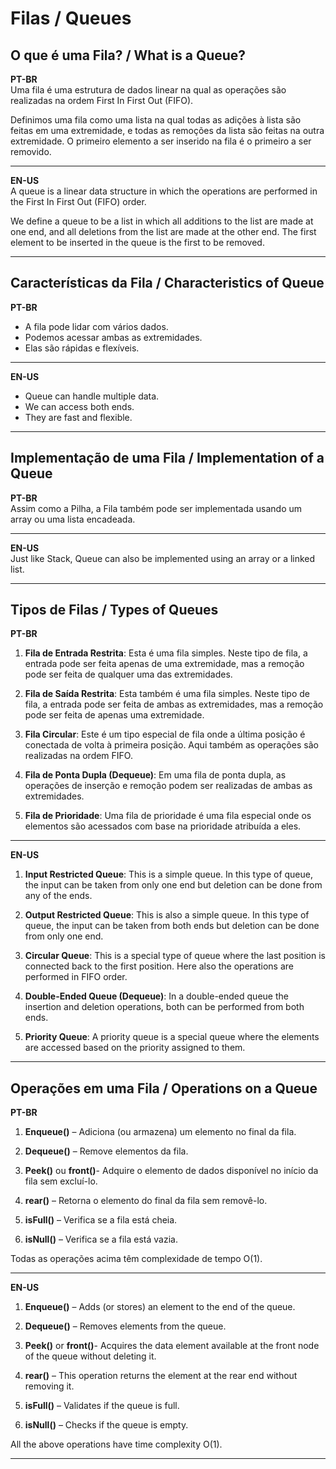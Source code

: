 # Filas / Queues

## O que é uma Fila? / What is a Queue?
**PT-BR**  
Uma fila é uma estrutura de dados linear na qual as operações são realizadas na ordem First In First Out (FIFO).

Definimos uma fila como uma lista na qual todas as adições à lista são feitas em uma extremidade, e todas as remoções da lista são feitas na outra extremidade. O primeiro elemento a ser inserido na fila é o primeiro a ser removido.

***

**EN-US**  
A queue is a linear data structure in which the operations are performed in the First In First Out (FIFO) order.

We define a queue to be a list in which all additions to the list are made at one end, and all deletions from the list are made at the other end. The first element to be inserted in the queue is the first to be removed.
***

## Características da Fila / Characteristics of Queue
**PT-BR**  
- A fila pode lidar com vários dados.
- Podemos acessar ambas as extremidades.
- Elas são rápidas e flexíveis.

***

**EN-US**  
- Queue can handle multiple data.
- We can access both ends.
- They are fast and flexible. 

***

## Implementação de uma Fila / Implementation of a Queue
**PT-BR**  
Assim como a Pilha, a Fila também pode ser implementada usando um array ou uma lista encadeada.

***

**EN-US**  
Just like Stack, Queue can also be implemented using an array or a linked list.

***

## Tipos de Filas / Types of Queues
**PT-BR**  
1. **Fila de Entrada Restrita**: Esta é uma fila simples. Neste tipo de fila, a entrada pode ser feita apenas de uma extremidade, mas a remoção pode ser feita de qualquer uma das extremidades.

2. **Fila de Saída Restrita**: Esta também é uma fila simples. Neste tipo de fila, a entrada pode ser feita de ambas as extremidades, mas a remoção pode ser feita de apenas uma extremidade.

3. **Fila Circular**: Este é um tipo especial de fila onde a última posição é conectada de volta à primeira posição. Aqui também as operações são realizadas na ordem FIFO.

4. **Fila de Ponta Dupla (Dequeue)**: Em uma fila de ponta dupla, as operações de inserção e remoção podem ser realizadas de ambas as extremidades.

5. **Fila de Prioridade**: Uma fila de prioridade é uma fila especial onde os elementos são acessados com base na prioridade atribuída a eles.

***

**EN-US**  
1. **Input Restricted Queue**: This is a simple queue. In this type of queue, the input can be taken from only one end but deletion can be done from any of the ends.

2. **Output Restricted Queue**: This is also a simple queue. In this type of queue, the input can be taken from both ends but deletion can be done from only one end.

3. **Circular Queue**: This is a special type of queue where the last position is connected back to the first position. Here also the operations are performed in FIFO order.

4. **Double-Ended Queue (Dequeue)**: In a double-ended queue the insertion and deletion operations, both can be performed from both ends.

5. **Priority Queue**: A priority queue is a special queue where the elements are accessed based on the priority assigned to them.
***

## Operações em uma Fila / Operations on a Queue

**PT-BR**  
1. **Enqueue()** – Adiciona (ou armazena) um elemento no final da fila.

2. **Dequeue()** – Remove elementos da fila.

3. **Peek()** ou **front()**- Adquire o elemento de dados disponível no início da fila sem excluí-lo.

4. **rear()** – Retorna o elemento do final da fila sem removê-lo.

5. **isFull()** – Verifica se a fila está cheia.

6. **isNull()** – Verifica se a fila está vazia.

Todas as operações acima têm complexidade de tempo O(1).

***

**EN-US**  
1. **Enqueue()** – Adds (or stores) an element to the end of the queue.

2. **Dequeue()** – Removes elements from the queue.

3. **Peek()** or **front()**- Acquires the data element available at the front node of the queue without deleting it.

4. **rear()** – This operation returns the element at the rear end without removing it.

5. **isFull()** – Validates if the queue is full.

6. **isNull()** – Checks if the queue is empty.

All the above operations have time complexity O(1).

***